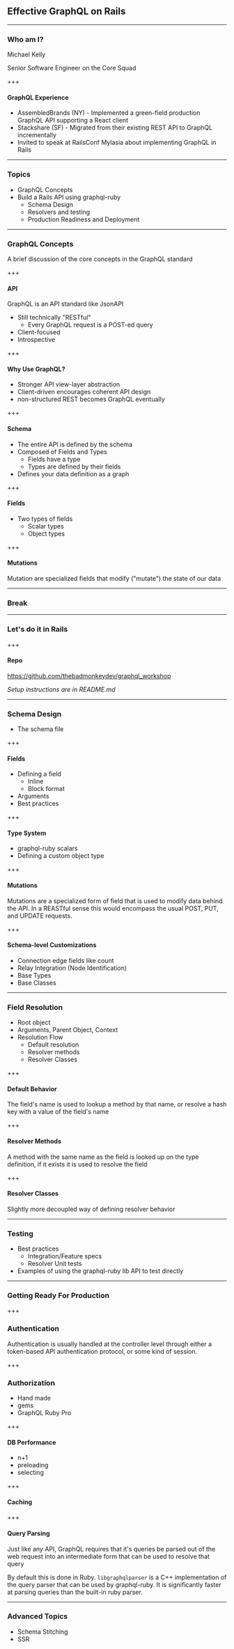 ## Effective GraphQL on Rails

---
### Who am I?

Michael Kelly

Senior Software Engineer on the Core Squad

+++
#### GraphQL Experience

- AssembledBrands (NY) - Implemented a green-field production GraphQL API supporting a React client
- Stackshare (SF) - Migrated from their existing REST API to GraphQL incrementally
- Invited to speak at RailsConf Mylasia about implementing GraphQL in Rails

---
### Topics

- GraphQL Concepts
- Build a Rails API using graphql-ruby
  - Schema Design
  - Resolvers and testing
  - Production Readiness and Deployment

---
### GraphQL Concepts

A brief discussion of the core concepts in the GraphQL standard

+++
#### API

GraphQL is an API standard like JsonAPI
- Still technically "RESTful"
  - Every GraphQL request is a POST-ed query
- Client-focused
- Introspective

+++
#### Why Use GraphQL?

- Stronger API view-layer abstraction
- Client-driven encourages coherent API design
- non-structured REST becomes GraphQL eventually

+++
#### Schema

- The entire API is defined by the schema
- Composed of Fields and Types
  - Fields have a type
  - Types are defined by their fields
- Defines your data definition as a graph

+++
#### Fields

- Two types of fields
  - Scalar types
  - Object types

+++
#### Mutations

Mutation are specialized fields that modify ("mutate") the state of our data

---
### Break

---
### Let's do it in Rails

+++
#### Repo

https://github.com/thebadmonkeydev/graphql_workshop

_Setup instructions are in README.md_

---
### Schema Design

- The schema file

+++
#### Fields

- Defining a field
  - Inline
  - Block format
- Arguments
- Best practices

+++
#### Type System

- graphql-ruby scalars
- Defining a custom object type

+++
#### Mutations

Mutations are a specialized form of field that is used to modify data behind the API.  In a REASTful sense this would encompass the usual POST, PUT, and UPDATE requests.

+++
#### Schema-level Customizations

- Connection edge fields like count
- Relay Integration (Node Identification)
- Base Types
- Base Classes

---
### Field Resolution

- Root object
- Arguments, Parent Object, Context
- Resolution Flow
  - Default resolution
  - Resolver methods
  - Resolver Classes

+++
#### Default Behavior

The field's name is used to lookup a method by that name, or resolve a hash key with a value of the field's name

+++
#### Resolver Methods

A method with the same name as the field is looked up on the type definition, if it exists it is used to resolve the field

+++
#### Resolver Classes

Slightly more decoupled way of defining resolver behavior

---
### Testing

- Best practices
  - Integration/Feature specs
  - Resolver Unit tests
- Examples of using the graphql-ruby lib API to test directly

---
### Getting Ready For Production

+++
### Authentication

Authentication is usually handled at the controller level through either a token-based API authentication protocol, or some kind of session.

+++
### Authorization

- Hand made
- gems
- GraphQL Ruby Pro

+++
#### DB Performance

- n+1
- preloading
- selecting

+++
#### Caching

+++
#### Query Parsing

Just like any API, GraphQL requires that it's queries be parsed out of the web request into an intermediate form that can be used to resolve that query

By default this is done in Ruby. `libgraphqlparser` is a C++ implementation of the query parser that can be used by graphql-ruby.  It is significantly faster at parsing queries than the built-in ruby parser.

---
### Advanced Topics

- Schema Stitching
- SSR
